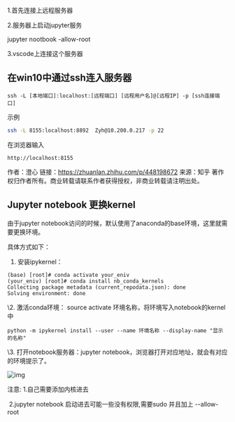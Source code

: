 1.首先连接上远程服务器

2.服务器上启动jupyter服务

jupyter nootbook -allow-root

3.vscode上连接这个服务器

## 在win10中通过ssh连入服务器

```text
ssh -L [本地端口]:localhost:[远程端口] [远程用户名]@[远程IP] -p [ssh连接端口]
```

示例

```bash
ssh -L 8155:localhost:8892  Zyh@10.200.0.217 -p 22
```

在浏览器输入

```text
http://localhost:8155
```



作者：澄心
链接：https://zhuanlan.zhihu.com/p/448198672
来源：知乎
著作权归作者所有。商业转载请联系作者获得授权，非商业转载请注明出处。

## Jupyter notebook 更换kernel

由于jupyter notebook访问的时候，默认使用了anaconda的base环境，这里就需要更换环境。

具体方式如下：

1. 安装ipykernel：

```text
(base) [root]# conda activate your_eniv 
(your_eniv) [root]# conda install nb_conda_kernels
Collecting package metadata (current_repodata.json): done
Solving environment: done
```

\2. 激活conda环境： source activate 环境名称，将环境写入notebook的kernel中

```text
python -m ipykernel install --user --name 环境名称 --display-name "显示的名称"
```

\3. 打开notebook服务器：jupyter notebook，浏览器打开对应地址，就会有对应的环境提示了。

![img](https://pic4.zhimg.com/80/v2-9af4dc9a15d1c5e6fa1571d1bd47b37b_720w.jpg)





注意: 1.自己需要添加内核进去

​          2.jupyter notebook 启动进去可能一些没有权限,需要sudo  并且加上 --allow-root 